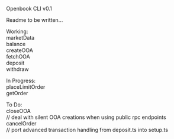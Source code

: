 <p>
Openbook CLI v0.1

Readme to be written...

Working:  
marketData  
balance  
createOOA  
fetchOOA  
deposit  
withdraw  

In Progress:  
placeLimitOrder  
getOrder  

To Do:  
closeOOA  
// deal with silent OOA creations when using public rpc endpoints  
cancelOrder  
// port advanced transaction handling from deposit.ts into setup.ts  
</p>